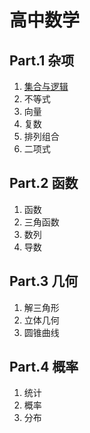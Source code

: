 # 高中数学

## Part.1 杂项

1. [集合与逻辑](杂项/集合与逻辑)
2. 不等式
3. 向量
4. 复数
5. 排列组合
6. 二项式

## Part.2 函数

1. 函数
2. 三角函数
3. 数列
4. 导数

## Part.3 几何

1. 解三角形
2. 立体几何
3. 圆锥曲线

## Part.4 概率

1. 统计
2. 概率
3. 分布